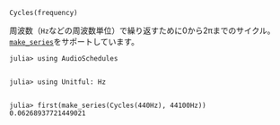 ```
Cycles(frequency)
```

周波数（`Hz`などの周波数単位）で繰り返すために0から2πまでのサイクル。 [`make_series`](@ref)をサポートしています。

```jldoctest
julia> using AudioSchedules


julia> using Unitful: Hz


julia> first(make_series(Cycles(440Hz), 44100Hz))
0.06268937721449021
```
